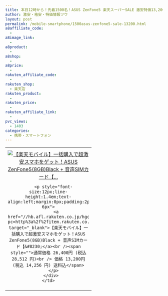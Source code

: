 ```yaml
---
title: 本日12時から！先着1500名！ASUS ZenFone5 楽天スーパーSALE 激安特価13,200円！送料無料！
author: 激安・格安・特価情報ツウ
layout: post
permalink: /mobile-smartphone/1500asus-zenfone5-sale-13200.html
a8affiliate_code:
  -
a8image_link:
  -
a8product:
  -
a8shop:
  -
a8price:
  -
rakuten_affiliate_code:
  -
rakuten_shop:
  - 楽天店
rakuten_product:
  -
rakuten_price:
  -
rakuten_affiliate_link:
  -
pvc_views:
  - 1403
categories:
  - 携帯・スマートフォン
---
```

<table border="0" cellpadding="0" cellspacing="0">
  <tr>
    <td valign="top">
      <div style="border:1px none;margin:0px;padding:6px 0px;width:260px;text-align:center;float:left">
        <a href="//hb.afl.rakuten.co.jp/hgc/13bdab52.ae3c9403.13bdab53.f531f582/?pc=http%3a%2f%2fitem.rakuten.co.jp%2frakutenbroadband%2frm_zf5_8g_black_ts_ss50off%2f%3fscid%3daf_link_tbl&m=http%3a%2f%2fm.rakuten.co.jp%2frakutenbroadband%2fi%2f10000039%2f" target="_blank"><img src="//hbb.afl.rakuten.co.jp/hgb/?pc=http%3a%2f%2fthumbnail.image.rakuten.co.jp%2f%400_mall%2frakutenbroadband%2fcabinet%2fmobile%2fitem%2fzf5_8g_black_ts_01.jpg%3f_ex%3d240x240&m=http%3a%2f%2fthumbnail.image.rakuten.co.jp%2f%400_mall%2frakutenbroadband%2fcabinet%2fmobile%2fitem%2fzf5_8g_black_ts_01.jpg" alt="【楽天モバイル】一括購入で超激安スマホをゲット！ASUS ZenFone5(8GB)Black + 音声SIMカード【..." border="0" style="margin:0px;padding:0px" /></a>

        <p style="font-size:12px;line-height:1.4em;text-align:left;margin:0px;padding:2px 6px">
          <a href="//hb.afl.rakuten.co.jp/hgc/13bdab52.ae3c9403.13bdab53.f531f582/?pc=http%3a%2f%2fitem.rakuten.co.jp%2frakutenbroadband%2frm_zf5_8g_black_ts_ss50off%2f%3fscid%3daf_link_tbl&m=http%3a%2f%2fm.rakuten.co.jp%2frakutenbroadband%2fi%2f10000039%2f" target="_blank">【楽天モバイル】一括購入で超激安スマホをゲット！ASUS ZenFone5(8GB)Black + 音声SIMカード【&#8230;</a><br /><span style="">通常価格 26,400円 (税込 28,512 円)<br /> 価格 13,200円 (税込 14,256 円) 送料込</span>
        </p>
      </div>
    </td>
  </tr>
</table>